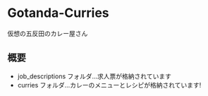 # Gotanda-Curries
仮想の五反田のカレー屋さん

## 概要
- job_descriptions フォルダ…求人票が格納されています
- curries フォルダ…カレーのメニューとレシピが格納されています!
